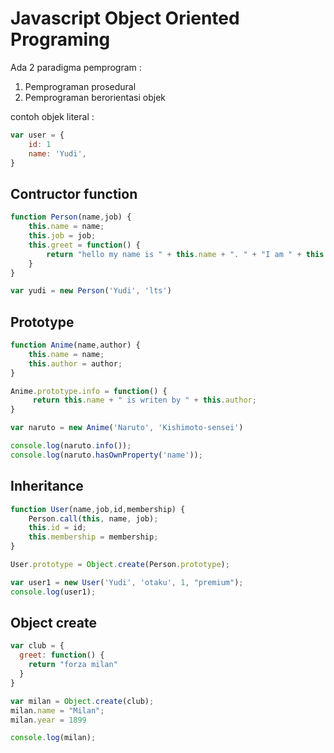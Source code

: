# Javascript Object Oriented Programing

Ada 2 paradigma pemprogram :
1. Pemprograman prosedural
2. Pemprograman berorientasi objek

contoh objek literal :
```javascript
var user = {
    id: 1
    name: 'Yudi',
}

```

## Contructor function

```javascript
function Person(name,job) {
    this.name = name;
    this.job = job;
    this.greet = function() {
        return "hello my name is " + this.name + ". " + "I am " + this.job
    }
}

var yudi = new Person('Yudi', 'lts')
```
## Prototype

```javascript
function Anime(name,author) {
    this.name = name;
    this.author = author;
}

Anime.prototype.info = function() {
     return this.name + " is writen by " + this.author;
}

var naruto = new Anime('Naruto', 'Kishimoto-sensei')

console.log(naruto.info());
console.log(naruto.hasOwnProperty('name'));
```

## Inheritance

```javascript
function User(name,job,id,membership) {
    Person.call(this, name, job);
    this.id = id;
    this.membership = membership;
}

User.prototype = Object.create(Person.prototype);

var user1 = new User('Yudi', 'otaku', 1, "premium");
console.log(user1);

```

## Object create

```javascript
var club = {
  greet: function() {
    return "forza milan"
  }
}

var milan = Object.create(club);
milan.name = "Milan";
milan.year = 1899

console.log(milan);
```


